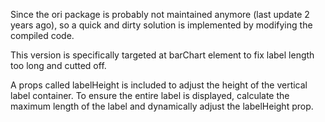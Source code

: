 Since the ori package is probably not maintained anymore (last update 2 years ago), so a quick and dirty solution is implemented by modifying the compiled code.

This version is specifically targeted at barChart element to fix label length too long and cutted off. 

A props called labelHeight is included to adjust the height of the vertical label container. To ensure the entire label is displayed, calculate the maximum length of the label and dynamically adjust the labelHeight prop.